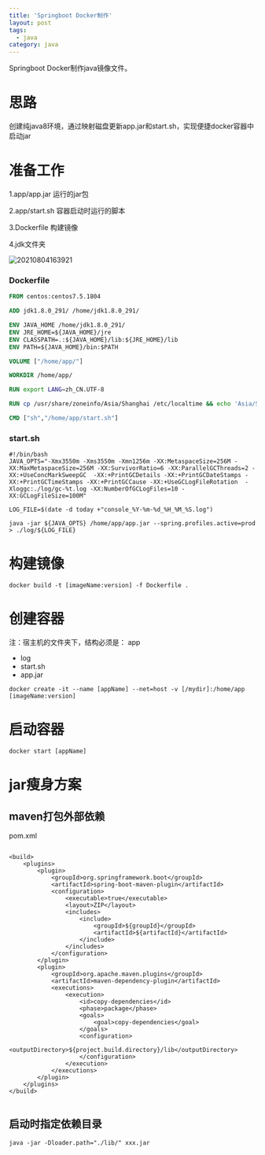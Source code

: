 ```yaml
---
title: 'Springboot Docker制作'
layout: post
tags:
  - java
category: java
---
```

Springboot Docker制作java镜像文件。

<!--more-->

# 思路

创建纯java8环境，通过映射磁盘更新app.jar和start.sh，实现便捷docker容器中启动jar

# 准备工作

1.app/app.jar 运行的jar包

2.app/start.sh 容器启动时运行的脚本

3.Dockerfile 构建镜像

4.jdk文件夹

![20210804163921](https://raw.githubusercontent.com/QinL233/QinL233.github.io/master/images/20210804163921.png)

### Dockerfile

```dockerfile
FROM centos:centos7.5.1804

ADD jdk1.8.0_291/ /home/jdk1.8.0_291/

ENV JAVA_HOME /home/jdk1.8.0_291/
ENV JRE_HOME=${JAVA_HOME}/jre
ENV CLASSPATH=.:${JAVA_HOME}/lib:${JRE_HOME}/lib
ENV PATH=${JAVA_HOME}/bin:$PATH

VOLUME ["/home/app/"]

WORKDIR /home/app/

RUN export LANG=zh_CN.UTF-8

RUN cp /usr/share/zoneinfo/Asia/Shanghai /etc/localtime && echo 'Asia/Shanghai' >/etc/timezone

CMD ["sh","/home/app/start.sh"]
```

### start.sh

```shell
#!/bin/bash
JAVA_OPTS="-Xmx3550m -Xms3550m -Xmn1256m -XX:MetaspaceSize=256M -XX:MaxMetaspaceSize=256M -XX:SurvivorRatio=6 -XX:ParallelGCThreads=2 -XX:+UseConcMarkSweepGC  -XX:+PrintGCDetails -XX:+PrintGCDateStamps -XX:+PrintGCTimeStamps -XX:+PrintGCCause -XX:+UseGCLogFileRotation  -Xloggc:./log/gc-%t.log -XX:NumberOfGCLogFiles=10 -XX:GCLogFileSize=100M"

LOG_FILE=$(date -d today +"console_%Y-%m-%d_%H_%M_%S.log")

java -jar ${JAVA_OPTS} /home/app/app.jar --spring.profiles.active=prod > ./log/${LOG_FILE}

```

# 构建镜像

```shell
docker build -t [imageName:version] -f Dockerfile .
```

# 创建容器
注：宿主机的文件夹下，结构必须是：
app
- log
- start.sh
- app.jar

```shell
docker create -it --name [appName] --net=host -v [/mydir]:/home/app  [imageName:version]
```

# 启动容器

```shell
docker start [appName]
```

# jar瘦身方案

## maven打包外部依赖
pom.xml
```

<build>
    <plugins>
        <plugin>
            <groupId>org.springframework.boot</groupId>
            <artifactId>spring-boot-maven-plugin</artifactId>
            <configuration>
                <executable>true</executable>
                <layout>ZIP</layout>
                <includes>
                    <include>
                        <groupId>${groupId}</groupId>
                        <artifactId>${artifactId}</artifactId>
                    </include>
                </includes>
            </configuration>
        </plugin>
        <plugin>
            <groupId>org.apache.maven.plugins</groupId>
            <artifactId>maven-dependency-plugin</artifactId>
            <executions>
                <execution>
                    <id>copy-dependencies</id>
                    <phase>package</phase>
                    <goals>
                        <goal>copy-dependencies</goal>
                    </goals>
                    <configuration>
                        <outputDirectory>${project.build.directory}/lib</outputDirectory>
                    </configuration>
                </execution>
            </executions>
        </plugin>
    </plugins>
</build>


```

## 启动时指定依赖目录
```
java -jar -Dloader.path="./lib/" xxx.jar
```
